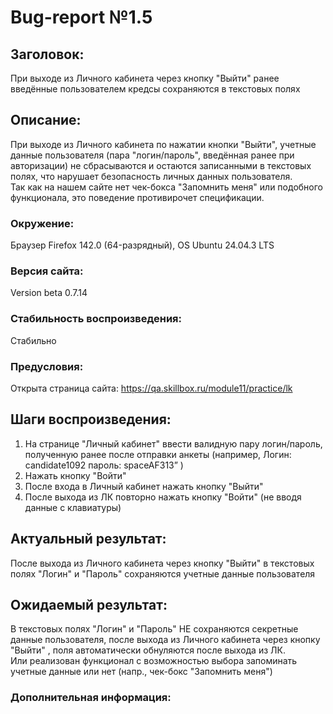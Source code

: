 # Bug-report №1.5  

## Заголовок:

При выходе из Личного кабинета через кнопку "Выйти" ранее введённые пользователем кредсы сохраняются в текстовых полях

## Описание:
 
При выходе из Личного кабинета по нажатии кнопки "Выйти", учетные данные пользователя (пара "логин/пароль", введённая ранее при авторизации) не сбрасываются и остаются записанными в текстовых полях, что нарушает безопасность личных данных пользователя.  
Так как на нашем сайте нет чек-бокса "Запомнить меня" или подобного функционала, это поведение противирочет спецификации.

### Окружение:

Браузер Firefox 142.0 (64-разрядный), OS Ubuntu 24.04.3 LTS

### Версия сайта:

Version beta 0.7.14

### Стабильность воспроизведения:

Стабильно

### Предусловия:

Открыта страница сайта: https://qa.skillbox.ru/module11/practice/lk

## Шаги воспроизведения:

1. На странице "Личный кабинет" ввести валидную пару логин/пароль, полученную ранее после отправки анкеты (например, Логин: candidate1092 пароль: spaceAF313” )
3. Нажать кнопку "Войти"
4. После входа в Личный кабинет нажать кнопку "Выйти"
5. После выхода из ЛК повторно нажать кнопку "Войти" (не вводя данные с клавиатуры)

## Актуальный результат:

После выхода из Личного кабинета через кнопку "Выйти" в текстовых полях "Логин" и "Пароль" сохраняются учетные данные пользователя

## Ожидаемый результат:

В текстовых полях "Логин" и "Пароль" НЕ сохраняются секретные данные пользователя, после выхода из Личного кабинета через кнопку "Выйти" , поля автоматически обнуляются после выхода из ЛК.  
Или реализован функционал с возможностью выбора запоминать учетные данные или нет (напр., чек-бокс "Запомнить меня")

### Дополнительная информация:




